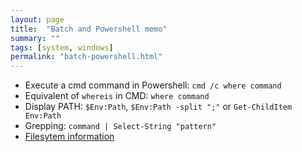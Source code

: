 ```yaml
---
layout: page
title:  "Batch and Powershell memo"
summary: ""
tags: [system, windows]
permalink: "batch-powershell.html"
---
```


* Execute a cmd command in Powershell: `cmd /c where command`
* Equivalent of `whereis` in CMD: `where command`
* Display PATH: `$Env:Path`, `$Env:Path -split ";"` or `Get-ChildItem Env:Path`
* Grepping: `command | Select-String "pattern"`
* [Filesytem information](https://www.windows-commandline.com/file-system-command-fsutil-fsinfo/)